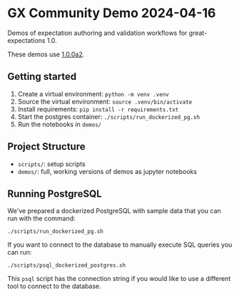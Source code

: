 # GX Community Demo 2024-04-16

Demos of expectation authoring and validation workflows for great-expectations 1.0.

These demos use [1.0.0a2](https://pypi.org/project/great-expectations/1.0.0a2/).

## Getting started
1. Create a virtual environment: `python -m venv .venv`
1. Source the virtual environment: `source .venv/bin/activate`
1. Install requirements: `pip install -r requirements.txt`
1. Start the postgres container: `./scripts/run_dockerized_pg.sh`
1. Run the notebooks in `demos/`

## Project Structure

* `scripts/`: setup scripts
* `demos/`: full, working versions of demos as jupyter notebooks


## Running PostgreSQL

We've prepared a dockerized PostgreSQL with sample data that you can run with the command:
```
./scripts/run_dockerized_pg.sh
```

If you want to connect to the database to manually execute SQL queries you can run:
```
./scripts/psql_dockerized_postgres.sh
```
This `psql` script has the connection string if you would like to use a different tool to connect to the database.
